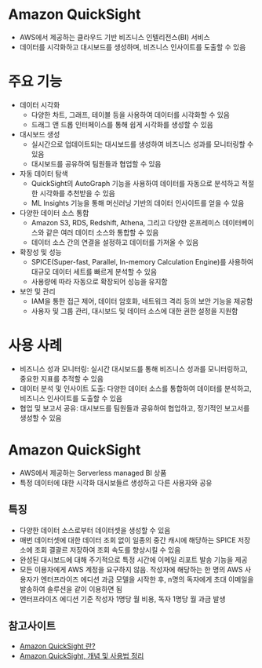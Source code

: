 # Amazon QuickSight
- AWS에서 제공하는 클라우드 기반 비즈니스 인텔리전스(BI) 서비스
- 데이터를 시각화하고 대시보드를 생성하며, 비즈니스 인사이트를 도출할 수 있음

# 주요 기능
- 데이터 시각화
    - 다양한 차트, 그래프, 테이블 등을 사용하여 데이터를 시각화할 수 있음
    - 드래그 앤 드롭 인터페이스를 통해 쉽게 시각화를 생성할 수 있음
- 대시보드 생성
    - 실시간으로 업데이트되는 대시보드를 생성하여 비즈니스 성과를 모니터링할 수 있음
    - 대시보드를 공유하여 팀원들과 협업할 수 있음
- 자동 데이터 탐색
    - QuickSight의 AutoGraph 기능을 사용하여 데이터를 자동으로 분석하고 적절한 시각화를 추천받을 수 있음
    - ML Insights 기능을 통해 머신러닝 기반의 데이터 인사이트를 얻을 수 있음
- 다양한 데이터 소스 통합
    - Amazon S3, RDS, Redshift, Athena, 그리고 다양한 온프레미스 데이터베이스와 같은 여러 데이터 소스와 통합할 수 있음
    - 데이터 소스 간의 연결을 설정하고 데이터를 가져올 수 있음
- 확장성 및 성능
    - SPICE(Super-fast, Parallel, In-memory Calculation Engine)를 사용하여 대규모 데이터 세트를 빠르게 분석할 수 있음
    - 사용량에 따라 자동으로 확장되어 성능을 유지함
- 보안 및 관리
    - IAM을 통한 접근 제어, 데이터 암호화, 네트워크 격리 등의 보안 기능을 제공함
    - 사용자 및 그룹 관리, 대시보드 및 데이터 소스에 대한 권한 설정을 지원함

# 사용 사례
- 비즈니스 성과 모니터링: 실시간 대시보드를 통해 비즈니스 성과를 모니터링하고, 중요한 지표를 추적할 수 있음
- 데이터 분석 및 인사이트 도출: 다양한 데이터 소스를 통합하여 데이터를 분석하고, 비즈니스 인사이트를 도출할 수 있음
- 협업 및 보고서 공유: 대시보드를 팀원들과 공유하여 협업하고, 정기적인 보고서를 생성할 수 있음


# Amazon QuickSight
- AWS에서 제공하는 Serverless managed BI 상품
- 특정 데이터에 대한 시각화 대시보들르 생성하고 다른 사용자와 공유


## 특징
- 다양한 데이터 소스로부터 데이터셋을 생성할 수 있음
- 매번 데이터셋에 대한 데이터 조회 없이 일종의 중간 캐시에 해당하는 SPICE 저장소에 조회 결괄르 저장하여 조회 속도를 향상시킬 수 있음
- 완성된 대시보드에 대해 주기적으로 특정 시간에 이메일 리포트 발송 기능을 제공
- 모든 이용자에게 AWS 계정을 요구하지 않음. 작성자에 해당하는 한 명의 AWS 사용자가 엔터프라이즈 에디션 과금 모델을 시작한 후, n명의 독자에게 초대 이메일을 발송하여 솔루션을 같이 이용하면 됨
- 엔터프라이즈 에디션 기준 작성자 1명당 월 비용, 독자 1명당 월 과금 발생

## 참고사이트
- [Amazon QuickSight 란?](https://velog.io/@parkksss/Amazon-QuickSight)
- [Amazon QuickSight, 개념 및 사용법 정리](https://jsonobject.tistory.com/546)